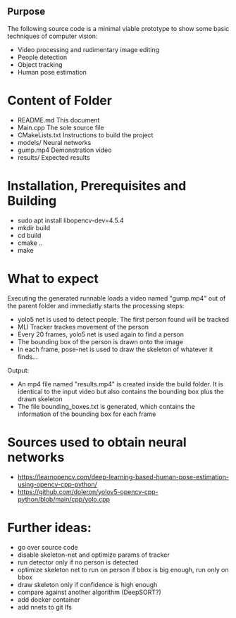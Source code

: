 ## Purpose

The following source code is a minimal viable prototype to show some basic techniques of computer vision:
- Video processing and rudimentary image editing
- People detection
- Object tracking
- Human pose estimation

# Content of Folder
- README.md      This document
- Main.cpp       The sole source file
- CMakeLists.txt Instructions to build the project
- models/        Neural networks
- gump.mp4       Demonstration video
- results/       Expected results

# Installation, Prerequisites and Building

- sudo apt install libopencv-dev=4.5.4
- mkdir build
- cd build
- cmake ..
- make

# What to expect

Executing the generated runnable loads a video named "gump.mp4" out of the parent folder and immediatly starts the processing steps:
- yolo5 net is used to detect people. The first person found will be tracked
- MLI Tracker trackes movement of the person
- Every 20 frames, yolo5 net is used again to find a person
- The bounding box of the person is drawn onto the image
- In each frame, pose-net is used to draw the skeleton of whatever it finds...

Output:
- An mp4 file named "results.mp4" is created inside the build folder. It is identical to the input video but also contains the bounding box plus the drawn skeleton
- The file bounding_boxes.txt is generated, which contains the information of the bounding box for each frame

# Sources used to obtain neural networks
- https://learnopencv.com/deep-learning-based-human-pose-estimation-using-opencv-cpp-python/
- https://github.com/doleron/yolov5-opencv-cpp-python/blob/main/cpp/yolo.cpp

# Further ideas:
- go over source code
- disable skeleton-net and optimize params of tracker
- run detector only if no person is detected
- optimize skeleton net to run on person if bbox is big enough, run only on bbox
- draw skeleton only if confidence is high enough
- compare against another algorithm (DeepSORT?)
- add docker container
- add nnets to git lfs

